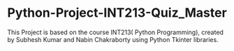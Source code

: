 # Python-Project-INT213-Quiz_Master
This Project is based on the course INT213( Python Programming), created by Subhesh Kumar and Nabin Chakraborty using Python Tkinter libraries. 
